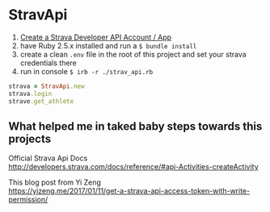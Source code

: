 # StravApi

1. [Create a Strava Developer API Account / App](https://developers.strava.com/)
2. have Ruby 2.5.x installed and run a `$ bundle install`
3. create a clean `.env` file in the root of this project and set your strava credentials there
4. run in console `$ irb -r ./strav_api.rb`
  ``` ruby
  strava = StravApi.new
  strava.login
  strave.get_athlete
  ```
  

## What helped me in taked baby steps towards this projects

Official Strava Api Docs  
http://developers.strava.com/docs/reference/#api-Activities-createActivity

This blog post from Yi Zeng  
https://yizeng.me/2017/01/11/get-a-strava-api-access-token-with-write-permission/
